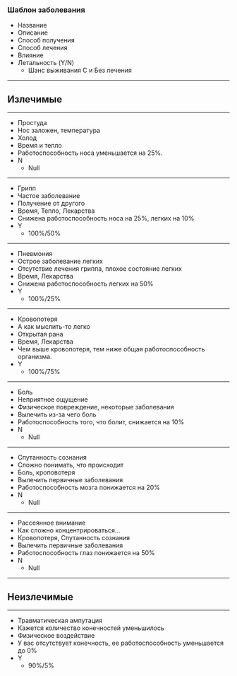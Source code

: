 ### Шаблон заболевания
- Название
- Описание
- Способ получения
- Способ лечения 
- Влияние
- Летальность (Y/N)
	- Шанс выживания С и Без лечения

---
## Излечимые
---

- Простуда
- Нос заложен, температура
- Холод
- Время и тепло 
- Работоспособность носа уменьшается на 25%.
- N
	- Null

---

- Грипп
- Частое заболевание
- Получение от другого
- Время, Тепло, Лекарства 
- Снижена работоспособность носа на 25%, легких на 10%
- Y
	- 100%/50%
---

- Пневмония
- Острое заболевание легких
- Отсутствие лечения гриппа, плохое состояние легких
- Время, Лекарства
- Снижена работоспособность легких на 50%
- Y
	- 100%/25%
---

- Кровопотеря
- А как мыслить-то легко
- Открытая рана
- Время, Лекарства
- Чем выше кровопотеря, тем ниже общая работоспособность организма.
- Y
	- 100%/75% 
---

- Боль
- Неприятное ощущение
- Физическое повреждение, некоторые заболевания
- Вылечить из-за чего боль 
- Работоспособность того, что болит, снижается на 10%
- N
	- Null
---

- Спутанность сознания
- Сложно понимать, что происходит
- Боль, кроповотеря
- Вылечить первичные заболевания 
- Работоспособность мозга понижается на 20%
- N
	- Null
---

- Рассеянное внимание
- Как сложно концентрироваться...
- Кровопотеря, Спутанность сознания
- Вылечить первичные заболевания 
- Работоспособность глаз понижается на 50%
- N
	- Null

---
## Неизлечимые
---

- Травматическая ампутация
- Кажется количество конечностей уменьшилось
- Физическое воздействие 
- У вас отсутствует конечность, ее работоспособность уменьшается до 0%
- Y
	- 90%/5%

